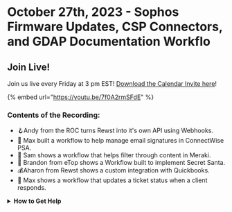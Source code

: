 # October 27th, 2023 - Sophos Firmware Updates, CSP Connectors, and GDAP Documentation Workflo

## Join Live!

Join us live every Friday at 3 pm EST! [Download the Calendar Invite here](https://engine.rewst.io/webhooks/custom/trigger/02eb02e2-1177-43d9-9e13-8547414979fc/c47fdd7f-4075-47a8-ba92-94e790e67c06?request\_type=open\_mic\_link&)!

{% embed url="https://youtu.be/7f0A2rmSFdE" %}

### Contents of the Recording:

* 🪝Andy from the ROC turns Rewst into it's own API using Webhooks.&#x20;
* 📧 Max built a workflow to help manage email signatures in ConnectWise PSA.&#x20;
* 📁 Sam shows a workflow that helps filter through content in Meraki.&#x20;
* 🎅 Brandon from eTop shows a Workflow built to implement Secret Santa.&#x20;
* 💰Aharon from Rewst shows a custom integration with Quickbooks.&#x20;
* 🎫 Max shows a workflow that updates a ticket status when a client responds.

<details>

<summary><strong>How to Get Help</strong></summary>

* 💬 Chat (Discord): [https://discord.gg/rewst​​ ](https://discord.gg/rewst%E2%80%8B%E2%80%8B)
  * Private #\{{ msp \}} channel
  * \#the-kewp
* 🎫 Submit Tickets to: the\_roc@rewst.io
* 📝 Feature Request + Integration Requests: [https://rewst.canny.io/](https://rewst.canny.io/)

**CLUCK UNIVERSITY – REWST TRAINING:**&#x20;

* 👨‍🏫 Live Instructor-Led Training: [https://calendly.com/cluck-u/](https://calendly.com/cluck-u/)
* 🏁 Rewst Foundations Training: [https://docs.rewst.help/cluck-university/rewst-foundations-10x](https://docs.rewst.help/cluck-university/rewst-foundations-10x)
* ▶️ On-demand Videos: [https://docs.rewst.help/cluck-university/rewst-foundations-10x](https://docs.rewst.help/cluck-university/rewst-foundations-10x)

**ASK THE ROC:**&#x20;

* 🙋 ROC AMA Calls: [https://calendly.com/cluck-u/roc-ama](https://calendly.com/cluck-u/roc-ama)

**DOCS:**&#x20;

* 🥚 Rewst Docs: [https://docs.rewst.help ](https://docs.rewst.help)
* ⛩️ Jinja Docs: [https://jinja.palletsprojects.com/](https://jinja.palletsprojects.com/)

**KEY LINKS:**&#x20;

* 📝 Feature Request + Integration Requests: [https://rewst.canny.io/](https://rewst.canny.io/)

</details>
